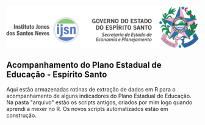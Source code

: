 <p align="center">
  <a href="http://www.ijsn.es.gov.br/">
    <img src="https://github.com/iagocnunes/iagocnunes.github.io/blob/main/img/Logo_IJSN-Brasao-SEP_Horizontal-color.png" width="940" alt="Instituto Jones dos Santos Neves">
  </a>
</p>

## Acompanhamento do Plano Estadual de Educação - Espírito Santo

Aqui estão armazenadas rotinas de extração de dados em R para o acompanhamento de alguns indicadores do Plano Estadual de Educação.
Na pasta "arquivo" estão os scripts antigos, criados por mim logo quando aprendi a mexer no R.
Os novos scripts automatizados estão em construção.

